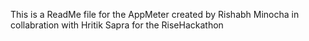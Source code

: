 This is a ReadMe file for the AppMeter created by Rishabh Minocha in collabration with Hritik Sapra for the RiseHackathon